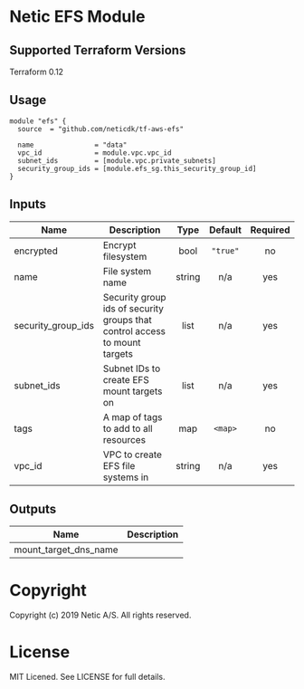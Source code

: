 # Netic EFS Module

## Supported Terraform Versions

Terraform 0.12

## Usage

```hcl
module "efs" {
  source  = "github.com/neticdk/tf-aws-efs"

  name               = "data"
  vpc_id             = module.vpc.vpc_id
  subnet_ids         = [module.vpc.private_subnets]
  security_group_ids = [module.efs_sg.this_security_group_id]
}
```

<!---BEGINNING OF PRE-COMMIT-TERRAFORM DOCS HOOK--->
## Inputs

| Name | Description | Type | Default | Required |
|------|-------------|:----:|:-----:|:-----:|
| encrypted | Encrypt filesystem | bool | `"true"` | no |
| name | File system name | string | n/a | yes |
| security\_group\_ids | Security group ids of security groups that control access to mount targets | list | n/a | yes |
| subnet\_ids | Subnet IDs to create EFS mount targets on | list | n/a | yes |
| tags | A map of tags to add to all resources | map | `<map>` | no |
| vpc\_id | VPC to create EFS file systems in | string | n/a | yes |

## Outputs

| Name | Description |
|------|-------------|
| mount\_target\_dns\_name |  |

<!---END OF PRE-COMMIT-TERRAFORM DOCS HOOK--->

# Copyright
Copyright (c) 2019 Netic A/S. All rights reserved.

# License
MIT Licened. See LICENSE for full details.

